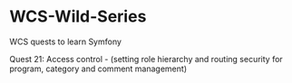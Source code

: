 # WCS-Wild-Series
WCS quests to learn Symfony

Quest 21: Access control - (setting role hierarchy and routing security for program, category and comment management)
